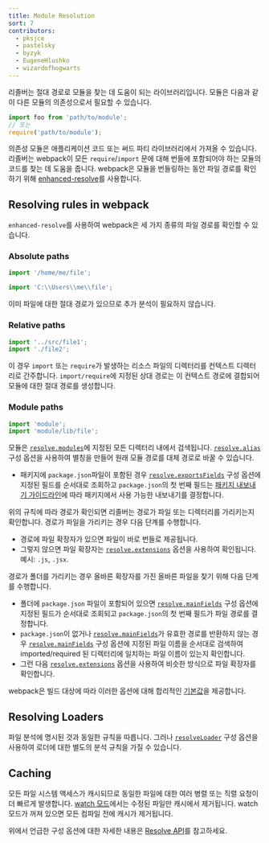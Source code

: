 ```yaml
---
title: Module Resolution
sort: 7
contributors:
  - pksjce
  - pastelsky
  - byzyk
  - EugeneHlushko
  - wizardofhogwarts
---
```


리졸버는 절대 경로로 모듈을 찾는 데 도움이 되는 라이브러리입니다.
모듈은 다음과 같이 다른 모듈의 의존성으로서 필요할 수 있습니다.

```js
import foo from 'path/to/module';
// 또는
require('path/to/module');
```

의존성 모듈은 애플리케이션 코드 또는 써드 파티 라이브러리에서 가져올 수 있습니다.
리졸버는 webpack이 모든 `require`/`import` 문에 대해 번들에 포함되어야 하는 모듈의 코드를 찾는 데 도움을 줍니다.
webpack은 모듈을 번들링하는 동안 파일 경로를 확인하기 위해 [enhanced-resolve](https://github.com/webpack/enhanced-resolve)를 사용합니다.

## Resolving rules in webpack

`enhanced-resolve`를 사용하여 webpack은 세 가지 종류의 파일 경로를 확인할 수 있습니다.

### Absolute paths

```js
import '/home/me/file';

import 'C:\\Users\\me\\file';
```

이미 파일에 대한 절대 경로가 있으므로 추가 분석이 필요하지 않습니다.

### Relative paths

```js
import '../src/file1';
import './file2';
```

이 경우 `import` 또는 `require`가 발생하는 리소스 파일의 디렉터리를 컨텍스트 디렉터리로 간주합니다. `import/require`에 지정된 상대 경로는 이 컨텍스트 경로에 결합되어 모듈에 대한 절대 경로를 생성합니다.

### Module paths

```js
import 'module';
import 'module/lib/file';
```

모듈은 [`resolve.modules`](/configuration/resolve/#resolvemodules)에 지정된 모든 디렉터리 내에서 검색됩니다.
[`resolve.alias`](/configuration/resolve/#resolvealias) 구성 옵션을 사용하여 별칭을 만들어 원래 모듈 경로를 대체 경로로 바꿀 수 있습니다.

- 패키지에 `package.json`파일이 포함된 경우 [`resolve.exportsFields`](/configuration/resolve/#resolveexportsfields) 구성 옵션에 지정된 필드를 순서대로 조회하고 `package.json`의 첫 번째 필드는 [패키지 내보내기 가이드라인](/guides/package-exports/)에 따라 패키지에서 사용 가능한 내보내기를 결정합니다.

위의 규칙에 따라 경로가 확인되면 리졸버는 경로가 파일 또는 디렉터리를 가리키는지 확인합니다. 경로가 파일을 가리키는 경우 다음 단계를 수행합니다.

- 경로에 파일 확장자가 있으면 파일이 바로 번들로 제공됩니다.
- 그렇지 않으면 파일 확장자는 [`resolve.extensions`](/configuration/resolve/#resolveextensions) 옵션을 사용하여 확인됩니다. 예시: `.js`, `.jsx`.

경로가 폴더를 가리키는 경우 올바른 확장자를 가진 올바른 파일을 찾기 위해 다음 단계를 수행합니다.

- 폴더에 `package.json` 파일이 포함되어 있으면 [`resolve.mainFields`](/configuration/resolve/#resolvemainfields) 구성 옵션에 지정된 필드가 순서대로 조회되고 `package.json`의 첫 번째 필드가 파일 경로를 결정합니다.
- `package.json`이 없거나 [`resolve.mainFields`](/configuration/resolve/#resolvemainfields)가 유효한 경로를 반환하지 않는 경우 [`resolve.mainFields`](/configuration/resolve/#resolvemainfields) 구성 옵션에 지정된 파일 이름을 순서대로 검색하여 imported/required 된 디렉터리에 일치하는 파일 이름이 있는지 확인합니다.
- 그런 다음 [`resolve.extensions`](/configuration/resolve/#resolveextensions) 옵션을 사용하여 비슷한 방식으로 파일 확장자를 확인합니다.

webpack은 빌드 대상에 따라 이러한 옵션에 대해 합리적인 [기본값](/configuration/resolve)을 제공합니다.

## Resolving Loaders

파일 분석에 명시된 것과 동일한 규칙을 따릅니다. 그러나 [`resolveLoader`](/configuration/resolve/#resolveloader) 구성 옵션을 사용하여 로더에 대한 별도의 분석 규칙을 가질 수 있습니다.

## Caching

모든 파일 시스템 액세스가 캐시되므로 동일한 파일에 대한 여러 병렬 또는 직렬 요청이 더 빠르게 발생합니다. [watch 모드](/configuration/watch/#watch)에서는 수정된 파일만 캐시에서 제거됩니다. watch 모드가 꺼져 있으면 모든 컴파일 전에 캐시가 제거됩니다.

위에서 언급한 구성 옵션에 대한 자세한 내용은 [Resolve API](/configuration/resolve)를 참고하세요.
